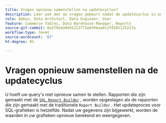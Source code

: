 ```yaml
---
title: Vragen opnieuw samenstellen na updatecyclus?
description: Leer wat met uw vragen gebeurt nadat de updatecyclus in werking wordt gesteld.
role: Admin, Data Architect, Data Engineer, User
feature: Commerce Tables, Data Warehouse Manager, Reports
source-git-commit: 6e2f9e4a9e91212771e6f6baa8c2f8101125217a
workflow-type: tm+mt
source-wordcount: '67'
ht-degree: 0%

---
```


# Vragen opnieuw samenstellen na de updatecyclus

U hoeft uw query&#39;s niet opnieuw samen te stellen. Rapporten die zijn gemaakt met de [`SQL Report Builder`](../dev-reports/sql-rpt-bldr.md) , worden opgeslagen als de rapporten die zijn gemaakt met de traditionele `Report Builder` . Het updateproces voor SQL-grafieken is hetzelfde. Nadat uw gegevens zijn bijgewerkt, worden de waarden in uw grafieken opnieuw berekend en weergegeven.
